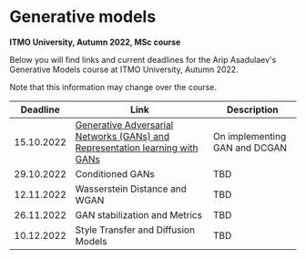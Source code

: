 # Generative models
**ITMO University, Autumn 2022, MSc course**

Below you will find links and current deadlines for the Arip Asadulaev's Generative Models course at ITMO University, Autumn 2022. 

Note that this information may change over the course.

Deadline | Link | Description|
---------|------|-----------|
15.10.2022 | [Generative Adversarial Networks (GANs) and Representation learning with GANs](https://github.com/kotekjedi/GANs-ITMO-2022-Masters/blob/main/Assignment%201/1_gan_dcgan.ipynb)| On implementing GAN and DCGAN
29.10.2022 | Conditioned GANs | TBD
12.11.2022 | Wasserstein Distance and WGAN | TBD
26.11.2022 | GAN stabilization and Metrics | TBD
10.12.2022 | Style Transfer and Diffusion Models | TBD
